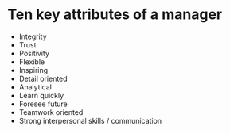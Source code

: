 # Ten key attributes of a manager

- Integrity
- Trust
- Positivity
- Flexible
- Inspiring
- Detail oriented
- Analytical
- Learn quickly
- Foresee future
- Teamwork oriented
- Strong interpersonal skills / communication
